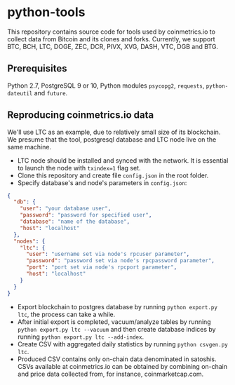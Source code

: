 # python-tools
This repository contains source code for tools used by coinmetrics.io to collect data from Bitcoin and its clones and forks. Currently, we support BTC, BCH, LTC, DOGE, ZEC, DCR, PIVX, XVG, DASH, VTC, DGB and BTG.

## Prerequisites
Python 2.7, PostgreSQL 9 or 10, Python modules `psycopg2`, `requests`, `python-dateutil` and `future`.

## Reproducing coinmetrics.io data 
We'll use LTC as an example, due to relatively small size of its blockchain. We presume that the tool, postgresql database and LTC node live on the same machine.

* LTC node should be installed and synced with the network. It is essential to launch the node with `txindex=1` flag set.
* Clone this repository and create file `config.json` in the root folder.
* Specify database's and node's parameters in `config.json`:
```json
{
  "db": {
    "user": "your database user",
    "password": "password for specified user",
    "database": "name of the database",
    "host": "localhost"
  },
  "nodes": {
    "ltc": {
      "user": "username set via node's rpcuser parameter",
      "password": "password set via node's rpcpassword parameter",
      "port": "port set via node's rpcport parameter",
      "host": "localhost"
    }
  }
}
```
* Export blockchain to postgres database by running `python export.py ltc`, the process can take a while.
* After initial export is completed, vacuum/analyze tables by running `python export.py ltc --vacuum` and then create database indices by running `python export.py ltc --add-index`.
* Create CSV with aggregated daily statistics by running `python csvgen.py ltc`. 
* Produced CSV contains only on-chain data denominated in satoshis. CSVs available at coinmetrics.io can be obtained by combining on-chain and price data collected from, for instance, coinmarketcap.com.

